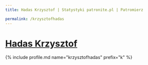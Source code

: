 ```yaml
---
title: Hadas Krzysztof | Statystyki patronite.pl | Patromierz

permalink: /krzysztofhadas
---
```


# [Hadas Krzysztof](https://patronite.pl/krzysztofhadas)

{% include profile.md name="krzysztofhadas" prefix="k" %}
